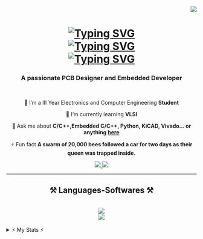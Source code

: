<img align="right" src="https://visitor-badge.laobi.icu/badge?page_id=Prerak8880.Prerak8880" /><br/>

<h1 align="center">
   <a href="https://github.com/Prerak8880">
       <img src="https://readme-typing-svg.demolab.com?font=Georgia&size=36&duration=2000&pause=100&color=FF671F&random=false&width=500&height=50&lines=¡Hola!;" alt="Typing SVG" /><br/>
       <img src="https://readme-typing-svg.demolab.com?font=Georgia&size=36&duration=2000&pause=100&color=FFFFFF&random=false&width=500&height=52&lines=This+is+Prerak;" alt="Typing SVG" /><br/>
       <img src="https://readme-typing-svg.demolab.com?font=Georgia&size=36&duration=2000&pause=100&color=046A38&random=false&width=500&height=60&lines=Glad+to+see+you!😊" alt="Typing SVG" /><br/>
</a>
</h1>

<h3 align="center">A passionate PCB Designer and Embedded Developer</h3>

<br/>

<div align="center">
 
 🔭 I’m a III Year Electronics and Computer Engineering **Student**
 
 🌱 I’m currently learning **VLSI**

💬 Ask me about **C/C++,Embedded C/C++, Python, KiCAD, Vivado... or anything [here](https://github.com/Prerak8880/Prerak8880/issues)**

⚡ Fun fact **A swarm of 20,000 bees followed a car for two days as their queen was trapped inside.**

 </div>
 
<div align="center"> 
  <a href="mailto:pkshakya8880@gmail.com">
    <img src="https://img.shields.io/badge/Gmail-333333?style=for-the-badge&logo=gmail&logoColor=red" />
  </a>
  <a href="https://www.linkedin.com/in/prerak-7aa8a0228" target="_blank">
    <img src="https://img.shields.io/badge/LinkedIn-0077B5?style=for-the-badge&logo=linkedin&logoColor=white" target="_blank" />
  </a>
  
</div>

 <hr/>
 
<h2 align="center">⚒️ Languages-Softwares ⚒️</h2>
<br/>
<div align="center">
     <img src="https://skillicons.dev/icons?i=python,c,cpp" /><br/>
     <img src="https://skillicons.dev/icons?i=vscode,github,arduino"/>
</div>

<br/>

<details>
<summary>⚡ My Stats ⚡</summary>
<br>

   ![](http://github-profile-summary-cards.vercel.app/api/cards/profile-details?username=Prerak8880&theme=nord_dark)
   ![](http://github-profile-summary-cards.vercel.app/api/cards/repos-per-language?username=Prerak8880&theme=nord_dark)
   ![](http://github-profile-summary-cards.vercel.app/api/cards/most-commit-language?username=Prerak8880&theme=nord_dark)
   ![](http://github-profile-summary-cards.vercel.app/api/cards/stats?username=Prerak8880&theme=nord_dark)
   ![](http://github-profile-summary-cards.vercel.app/api/cards/productive-time?username=Prerak8880&theme=nord_dark&utcOffset=8)
<br/><br/>

</details>




  






